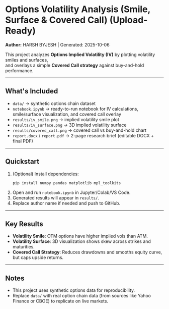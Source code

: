 # Options Volatility Analysis (Smile, Surface & Covered Call) (Upload-Ready)

**Author:** HARSH BYJESH | Generated: 2025-10-06

This project analyzes **Options Implied Volatility (IV)** by plotting volatility smiles and surfaces,  
and overlays a simple **Covered Call strategy** against buy-and-hold performance.

---

## What's Included
- `data/` → synthetic options chain dataset  
- `notebook.ipynb` → ready-to-run notebook for IV calculations, smile/surface visualization, and covered call overlay  
- `results/iv_smile.png` → implied volatility smile plot  
- `results/iv_surface.png` → 3D implied volatility surface  
- `results/covered_call.png` → covered call vs buy-and-hold chart  
- `report.docx` / `report.pdf` → 2-page research brief (editable DOCX + final PDF)

---

## Quickstart
1. (Optional) Install dependencies:  
   ```bash
   pip install numpy pandas matplotlib mpl_toolkits
   ```
2. Open and run `notebook.ipynb` in Jupyter/Colab/VS Code.  
3. Generated results will appear in `results/`.  
4. Replace author name if needed and push to GitHub.

---

## Key Results
- **Volatility Smile**: OTM options have higher implied vols than ATM.  
- **Volatility Surface**: 3D visualization shows skew across strikes and maturities.  
- **Covered Call Strategy**: Reduces drawdowns and smooths equity curve, but caps upside returns.  

---

## Notes
- This project uses synthetic options data for reproducibility.  
- Replace `data/` with real option chain data (from sources like Yahoo Finance or CBOE) to replicate on live markets.  
